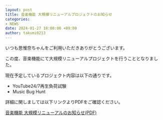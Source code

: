```yaml
---
layout: post
title: 音楽機能 大規模リニューアルプロジェクトのお知らせ
categories:
- NEWS
date: 2024-01-27 18:00:00 +09:00
author: takumi0213
---
```

いつも思惟奈ちゃんをご利用いただきありがとうございます。

この度、音楽機能にて大規模リニューアルプロジェクトを行うこととなりました。

現在予定しているプロジェクト内容は以下の通りです。

- YouTube24/7再生負荷試験
- Music Bug Hunt

詳細に関しましては以下リンクよりPDFをご確認ください。

<a href="{{site.url}}/pdf/2024-1-music-new-project.pdf" class="a-orange">音楽機能 大規模リニューアルのお知らせ(PDF)</a>
